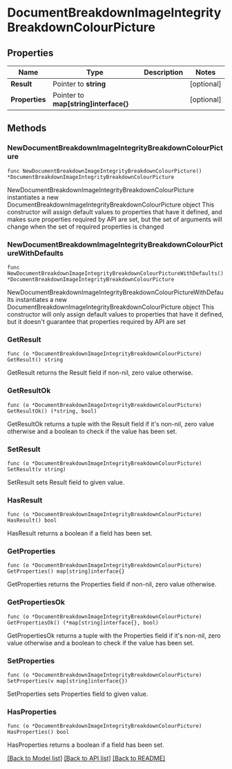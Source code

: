 # DocumentBreakdownImageIntegrityBreakdownColourPicture

## Properties

Name | Type | Description | Notes
------------ | ------------- | ------------- | -------------
**Result** | Pointer to **string** |  | [optional] 
**Properties** | Pointer to **map[string]interface{}** |  | [optional] 

## Methods

### NewDocumentBreakdownImageIntegrityBreakdownColourPicture

`func NewDocumentBreakdownImageIntegrityBreakdownColourPicture() *DocumentBreakdownImageIntegrityBreakdownColourPicture`

NewDocumentBreakdownImageIntegrityBreakdownColourPicture instantiates a new DocumentBreakdownImageIntegrityBreakdownColourPicture object
This constructor will assign default values to properties that have it defined,
and makes sure properties required by API are set, but the set of arguments
will change when the set of required properties is changed

### NewDocumentBreakdownImageIntegrityBreakdownColourPictureWithDefaults

`func NewDocumentBreakdownImageIntegrityBreakdownColourPictureWithDefaults() *DocumentBreakdownImageIntegrityBreakdownColourPicture`

NewDocumentBreakdownImageIntegrityBreakdownColourPictureWithDefaults instantiates a new DocumentBreakdownImageIntegrityBreakdownColourPicture object
This constructor will only assign default values to properties that have it defined,
but it doesn't guarantee that properties required by API are set

### GetResult

`func (o *DocumentBreakdownImageIntegrityBreakdownColourPicture) GetResult() string`

GetResult returns the Result field if non-nil, zero value otherwise.

### GetResultOk

`func (o *DocumentBreakdownImageIntegrityBreakdownColourPicture) GetResultOk() (*string, bool)`

GetResultOk returns a tuple with the Result field if it's non-nil, zero value otherwise
and a boolean to check if the value has been set.

### SetResult

`func (o *DocumentBreakdownImageIntegrityBreakdownColourPicture) SetResult(v string)`

SetResult sets Result field to given value.

### HasResult

`func (o *DocumentBreakdownImageIntegrityBreakdownColourPicture) HasResult() bool`

HasResult returns a boolean if a field has been set.

### GetProperties

`func (o *DocumentBreakdownImageIntegrityBreakdownColourPicture) GetProperties() map[string]interface{}`

GetProperties returns the Properties field if non-nil, zero value otherwise.

### GetPropertiesOk

`func (o *DocumentBreakdownImageIntegrityBreakdownColourPicture) GetPropertiesOk() (*map[string]interface{}, bool)`

GetPropertiesOk returns a tuple with the Properties field if it's non-nil, zero value otherwise
and a boolean to check if the value has been set.

### SetProperties

`func (o *DocumentBreakdownImageIntegrityBreakdownColourPicture) SetProperties(v map[string]interface{})`

SetProperties sets Properties field to given value.

### HasProperties

`func (o *DocumentBreakdownImageIntegrityBreakdownColourPicture) HasProperties() bool`

HasProperties returns a boolean if a field has been set.


[[Back to Model list]](../README.md#documentation-for-models) [[Back to API list]](../README.md#documentation-for-api-endpoints) [[Back to README]](../README.md)



